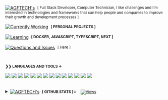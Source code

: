 <div align="left">
  <p>
    <a href="https://github.com/agftech/"><img alt="AGFTECH's" align="center" src="https://img.shields.io/badge/-AGFTECH's-blue.svg?color=1da1f2&style=for-the-badge" /></a>&nbsp;
    <small>
      [ Full Stack Developer, Computer Technician, I like challenges and I'm interested in technologies and frameworks that can help people and companies to improve their growth and development processes ]
    </small>
  </p>
  <p>
    <a href="https://github.com/agftech/"><img alt="Currently Working" align="center" src="https://img.shields.io/badge/-currently working-4D2AFF.svg?color=4D2AFF&style=for-the-badge" /></a>&nbsp;
    <small>
      <strong>[ PERSONAL PROJECTS ]</strong>
    </small>
  </p>
  <p>
    <a href="https://github.com/agftech/"><img alt="Learning" align="center" src="https://img.shields.io/badge/-learning-green.svg?color=4CAF50&style=for-the-badge" /></a>&nbsp;
    <small>
      <strong>[ DOCKER, JAVASCRIPT, TYPESCRIPT, NEXT ]</strong>
    </small>
  </p>
  <p>
    <a href="https://github.com/agftech/agftech/issues"><img alt="Questions and Issues" align="center" src="https://img.shields.io/badge/-Questions and Issues-gray.svg?color=6A788D&style=for-the-badge" /></a>&nbsp;
    <small>
      <a href="https://github.com/agftech/agftech/issues">[ Here ]</a>
    </small>
  </p>
</div>

  <br>
  <p>
  <small>
    <strong>❯❯ LANGUAGES AND TOOLS ↓</strong><br>
  </small>
  </p>
  
[<img src="https://img.shields.io/badge/Docker-000000?logo=docker"/>](https://hub.docker.com/) [<img src="https://img.shields.io/badge/Expo-000000?logo=expo"/>](https://expo.org/) [<img src="https://img.shields.io/badge/Git-000000?logo=git"/>](https://git-scm.com/doc) [<img src="https://img.shields.io/badge/Github-000000?logo=github"/>](https://github.com/) [<img src="https://img.shields.io/badge/Heroku-430098?logo=heroku"/>](https://www.heroku.com/) [<img src="https://img.shields.io/badge/JavaScript-000000?logo=javascript"/>](https://developer.mozilla.org/en-US/docs/Web/JavaScript)  [<img src="https://img.shields.io/badge/MongoDB-47A248?&logoColor=FFF&logo=mongodb"/>](https://www.mongodb.com/) [<img src="https://img.shields.io/badge/Next-000000?logo=next.js"/>](https://nextjs.org/) [<img src="https://img.shields.io/badge/NodeJS-339933?&logoColor=FFF&logo=node.js"/>](https://nodejs.org/en/)   [<img src="https://img.shields.io/badge/React-000000?logo=react"/>](https://reactjs.org/) [<img src="https://img.shields.io/badge/React Native-000000?logo=react"/>](https://reactnative.dev/) [<img src="https://img.shields.io/badge/SQLite-003B57?logo=sqlite"/>](https://www.sqlite.org/index.html) [<img src="https://img.shields.io/badge/Typescript-007ACC?logo=typescript"/>](https://www.typescriptlang.org/) [<img src="https://img.shields.io/badge/Vercel-000000?logo=vercel"/>](https://vercel.com/) 
   
<br />

<details>
   <summary>
        <a href="https://github.com/agftech/"><img alt="AGFTECH's" align="center" src="https://img.shields.io/badge/-AGFTECH's-blue.svg?color=1da1f2&style=for-the-badge" /></a>&nbsp;
        <small>
          <strong>[ GITHUB STATS ]↓</strong>&nbsp;&nbsp;&nbsp; <a href="https://komarev.com/ghpvc/?username=agftech&label=VIEWS"> <img alt="Views" src="https://komarev.com/ghpvc/?username=agftech&label=VIEWS"/> </a>
        </small>
   </summary>
  <br>

  <p align="left">
    <img align="center" src="https://github-readme-stats.vercel.app/api?username=agftech&show_icons=true&theme=prussian" alt="AGF TECH's Github Stats" />
  </p>

</details>
